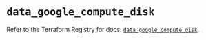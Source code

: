 # `data_google_compute_disk`

Refer to the Terraform Registry for docs: [`data_google_compute_disk`](https://registry.terraform.io/providers/hashicorp/google/6.44.0/docs/data-sources/compute_disk).
